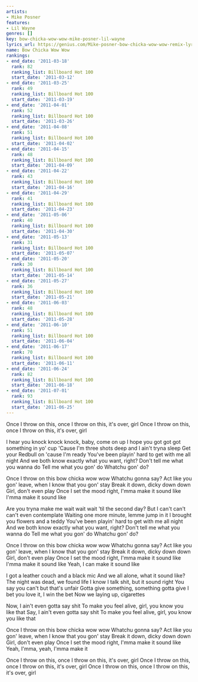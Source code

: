 ```yaml
---
artists:
- Mike Posner
features:
- Lil Wayne
genres: []
key: bow-chicka-wow-wow-mike-posner-lil-wayne
lyrics_url: https://genius.com/Mike-posner-bow-chicka-wow-wow-remix-lyrics
name: Bow Chicka Wow Wow
rankings:
- end_date: '2011-03-18'
  rank: 82
  ranking_list: Billboard Hot 100
  start_date: '2011-03-12'
- end_date: '2011-03-25'
  rank: 49
  ranking_list: Billboard Hot 100
  start_date: '2011-03-19'
- end_date: '2011-04-01'
  rank: 52
  ranking_list: Billboard Hot 100
  start_date: '2011-03-26'
- end_date: '2011-04-08'
  rank: 51
  ranking_list: Billboard Hot 100
  start_date: '2011-04-02'
- end_date: '2011-04-15'
  rank: 48
  ranking_list: Billboard Hot 100
  start_date: '2011-04-09'
- end_date: '2011-04-22'
  rank: 43
  ranking_list: Billboard Hot 100
  start_date: '2011-04-16'
- end_date: '2011-04-29'
  rank: 41
  ranking_list: Billboard Hot 100
  start_date: '2011-04-23'
- end_date: '2011-05-06'
  rank: 40
  ranking_list: Billboard Hot 100
  start_date: '2011-04-30'
- end_date: '2011-05-13'
  rank: 31
  ranking_list: Billboard Hot 100
  start_date: '2011-05-07'
- end_date: '2011-05-20'
  rank: 30
  ranking_list: Billboard Hot 100
  start_date: '2011-05-14'
- end_date: '2011-05-27'
  rank: 36
  ranking_list: Billboard Hot 100
  start_date: '2011-05-21'
- end_date: '2011-06-03'
  rank: 48
  ranking_list: Billboard Hot 100
  start_date: '2011-05-28'
- end_date: '2011-06-10'
  rank: 51
  ranking_list: Billboard Hot 100
  start_date: '2011-06-04'
- end_date: '2011-06-17'
  rank: 70
  ranking_list: Billboard Hot 100
  start_date: '2011-06-11'
- end_date: '2011-06-24'
  rank: 82
  ranking_list: Billboard Hot 100
  start_date: '2011-06-18'
- end_date: '2011-07-01'
  rank: 93
  ranking_list: Billboard Hot 100
  start_date: '2011-06-25'
---
```

Once I throw on this, once I throw on this, it's over, girl
Once I throw on this, once I throw on this, it's over, girl


I hear you knock knock knock, baby, come on up
I hope you got got got something in yo' cup
'Cause I'm three shots deep and I ain't tryna sleep
Get your Redbull on 'cause I'm ready
You've been playin' hard to get with me all night
And we both know exactly what you want, right?
Don't tell me what you wanna do
Tell me what you gon' do
Whatchu gon' do?


Once I throw on this bow chicka wow wow
Whatchu gonna say?
Act like you gon' leave, when I know that you gon' stay
Break it down, dicky down down
Girl, don't even play
Once I set the mood right, I'mma make it sound like
I'mma make it sound like


Are you tryna make me wait wait wait 'til the second day?
But I can't can't can't even contemplate
Waiting one more minute, lemme jump in it
I brought you flowers and a teddy
You've been playin' hard to get with me all night
And we both know exactly what you want, right?
Don't tell me what you wanna do
Tell me what you gon' do
Whatchu gon' do?


Once I throw on this bow chicka wow wow
Whatchu gonna say?
Act like you gon' leave, when I know that you gon' stay
Break it down, dicky down down
Girl, don't even play
Once I set the mood right, I'mma make it sound like
I'mma make it sound like
Yeah, I can make it sound like


I got a leather couch and a black mic
And we all alone, what it sound like?
The night was dead, we found life
I know I talk shit, but it sound right
You say you can't but that's unfair
Gotta give something, something gotta give
I bet you love it, I win the bet
Now we laying up, cigarettes


Now, I ain't even gotta say shit
To make you feel alive, girl, you know you like that
Say, I ain't even gotta say shit
To make you feel alive, girl, you know you like that


Once I throw on this bow chicka wow wow
Whatchu gonna say?
Act like you gon' leave, when I know that you gon' stay
Break it down, dicky down down
Girl, don't even play
Once I set the mood right, I'mma make it sound like
Yeah, I'mma, yeah, I'mma make it


Once I throw on this, once I throw on this, it's over, girl
Once I throw on this, once I throw on this, it's over, girl
Once I throw on this, once I throw on this, it's over, girl
